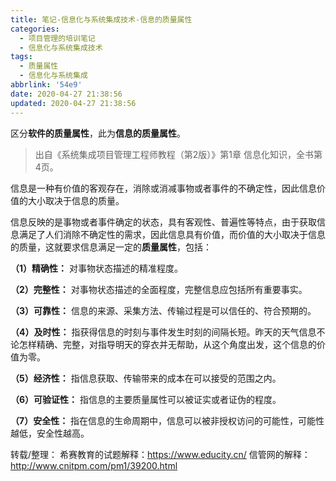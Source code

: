 ```yaml
---
title: 笔记-信息化与系统集成技术-信息的质量属性
categories:
  - 项目管理的培训笔记
  - 信息化与系统集成技术
tags:
  - 质量属性
  - 信息化与系统集成
abbrlink: '54e9'
date: 2020-04-27 21:38:56
updated: 2020-04-27 21:38:56
---
```


区分**软件的质量属性**，此为**信息的质量属性**。

> 出自《系统集成项目管理工程师教程（第2版）》第1章 信息化知识，全书第4页。

信息是一种有价值的客观存在，消除或消减事物或者事件的不确定性，因此信息价值的大小取决于信息的质量。

<!-- more -->

信息反映的是事物或者事件确定的状态，具有客观性、普遍性等特点，由于获取信息满足了人们消除不确定性的需求，因此信息具有价值，而价值的大小取决于信息的质量，这就要求信息满足一定的**质量属性**，包括：

**（1）精确性：**
对事物状态描述的精准程度。

**（2）完整性：**
对事物状态描述的全面程度，完整信息应包括所有重要事实。

**（3）可靠性：**
信息的来源、采集方法、传输过程是可以信任的、符合预期的。

**（4）及时性：**
指获得信息的时刻与事件发生时刻的间隔长短。昨天的天气信息不论怎样精确、完整，对指导明天的穿衣并无帮助，从这个角度出发，这个信息的价值为零。

**（5）经济性：**
指信息获取、传输带来的成本在可以接受的范围之内。

**（6）可验证性：**
指信息的主要质量属性可以被证实或者证伪的程度。

**（7）安全性：**
指在信息的生命周期中，信息可以被非授权访问的可能性，可能性越低，安全性越高。

转载/整理：
希赛教育的试题解释：<https://www.educity.cn/>
信管网的解释：<http://www.cnitpm.com/pm1/39200.html>
